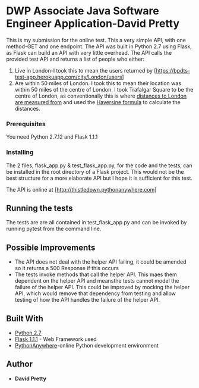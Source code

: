 # DWP Associate Java Software Engineer Application-David Pretty

This is my submission for the online test. This a very simple API, with one method-GET and one endpoint. The API was built in Python 2.7 using Flask, as Flask can build an API with very little overhead. The API calls the provided test API and returns a list of people who either:
1. Live in London-I took this to mean the users returned by [https://bpdts-test-app.herokuapp.com/city/London/users]
2. Are within 50 miles of London. I took this to mean their location was within 50 miles of the centre of London. I took Trafalgar Square to be the centre of London, as conventionally this is where [distances to London are measured from][0] and used the [Haversine formula][1] to calculate the distances.

### Prerequisites

You need Python 2.7.12 and Flask 1.1.1

### Installing

The 2 files, flask_app.py & test_flask_app.py, for the code and the tests, can be installed in the root directory of a Flask project. This would not be the best structure for a more elaborate API but I hope it is sufficient for this test.

The API is online at [http://thistledown.pythonanywhere.com]

## Running the tests

The tests are are all contained in test_flask_app.py and can be invoked by running pytest from the command line.

## Possible Improvements
* The API does not deal with the helper API failing, it could be amended so it returns a 500 Response if this occurs
* The tests invoke methods that call the helper API. This maes them dependent on the helper API and meansthe tests cannot model the failure of the helper API. This could be improved by mocking the helper API, which would remove that dependency from testing and allow testing of how the API handles the failure of the helper API.

## Built With

* [Python 2.7](https://www.python.org/download/releases/2.7/)
* [Flask 1.1.1](https://flask.palletsprojects.com/en/1.1.x/) - Web Framework used
* [PythonAnywhere](https://www.pythonanywhere.com/)-online Python development environment


## Author

* **David Pretty**

[0]: https://en.wikipedia.org/wiki/Central_London
[1]: https://en.wikipedia.org/wiki/Haversine_formula

